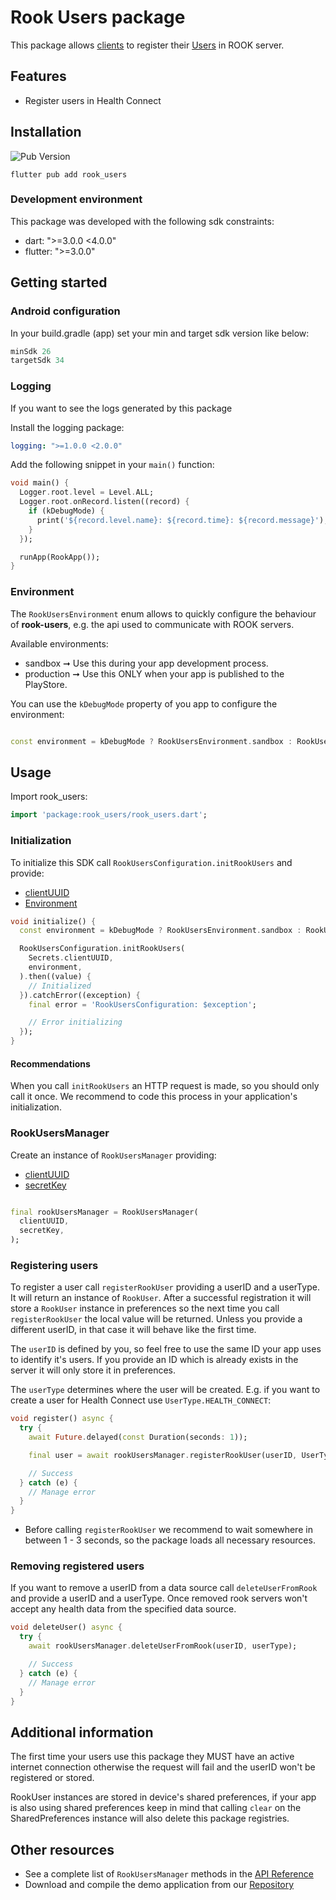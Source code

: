 # Rook Users package

This package allows [clients](https://docs.tryrook.io/docs/Definitions/#client) to register
their [Users](https://docs.tryrook.io/docs/Definitions/#User) in ROOK server.

## Features

* Register users in Health Connect

## Installation

![Pub Version](https://img.shields.io/pub/v/rook_users?style=for-the-badge&logo=flutter&label=pubdev&color=7200F7)

```text
flutter pub add rook_users
```

### Development environment

This package was developed with the following sdk constraints:

* dart: ">=3.0.0 <4.0.0"
* flutter: ">=3.0.0"

## Getting started

### Android configuration

In your build.gradle (app) set your min and target sdk version like below:

```groovy
minSdk 26
targetSdk 34
```

### Logging

If you want to see the logs generated by this package

Install the logging package:

```yaml
logging: ">=1.0.0 <2.0.0"
```

Add the following snippet in your `main()` function:

```dart
void main() {
  Logger.root.level = Level.ALL;
  Logger.root.onRecord.listen((record) {
    if (kDebugMode) {
      print('${record.level.name}: ${record.time}: ${record.message}');
    }
  });

  runApp(RookApp());
}
```

### Environment

The `RookUsersEnvironment` enum allows to quickly configure the behaviour of **rook-users**, e.g. the
api used to communicate with ROOK servers.

Available environments:

* sandbox ➞ Use this during your app development process.
* production ➞ Use this ONLY when your app is published to the PlayStore.

You can use the `kDebugMode` property of you app to configure the environment:

```dart

const environment = kDebugMode ? RookUsersEnvironment.sandbox : RookUsersEnvironment.production;
```

## Usage

Import rook_users:

```dart
import 'package:rook_users/rook_users.dart';
```

### Initialization

To initialize this SDK call `RookUsersConfiguration.initRookUsers` and provide:

* [clientUUID](https://docs.tryrook.io/docs/Definitions/#client_uuid)
* [Environment](#environment)

```dart
void initialize() {
  const environment = kDebugMode ? RookUsersEnvironment.sandbox : RookUsersEnvironment.production;

  RookUsersConfiguration.initRookUsers(
    Secrets.clientUUID,
    environment,
  ).then((value) {
    // Initialized
  }).catchError((exception) {
    final error = 'RookUsersConfiguration: $exception';

    // Error initializing
  });
}
```

#### Recommendations

When you call `initRookUsers` an HTTP request is made, so you should only call it once. We recommend to code this
process in your application's initialization.

### RookUsersManager

Create an instance of `RookUsersManager` providing:

* [clientUUID](https://docs.tryrook.io/docs/Definitions/#client_uuid)
* [secretKey](https://docs.tryrook.io/docs/Definitions/#secret_key)

```dart

final rookUsersManager = RookUsersManager(
  clientUUID,
  secretKey,
);
```

### Registering users

To register a user call `registerRookUser` providing a userID and a userType. It
will return an instance of `RookUser`. After a successful registration it will store a `RookUser`
instance in preferences so the next time you call `registerRookUser` the local value will be
returned. Unless you provide a different userID, in that case it will behave like the first time.

The `userID` is defined by you, so feel free to use the same ID your app uses to identify it's
users. If you provide an ID which is already exists in the server it will only store it in
preferences.

The `userType` determines where the user will be created. E.g. if you want to create a user for
Health Connect use `UserType.HEALTH_CONNECT`:

```dart
void register() async {
  try {
    await Future.delayed(const Duration(seconds: 1));

    final user = await rookUsersManager.registerRookUser(userID, UserType.healthConnect);

    // Success
  } catch (e) {
    // Manage error
  }
}
```

* Before calling `registerRookUser` we recommend to wait somewhere in between 1 - 3 seconds, so the
  package loads all necessary resources.

### Removing registered users

If you want to remove a userID from a data source call `deleteUserFromRook` and provide a userID and a
userType. Once removed rook servers won't accept any health data from the specified data source.

```dart
void deleteUser() async {
  try {
    await rookUsersManager.deleteUserFromRook(userID, userType);

    // Success
  } catch (e) {
    // Manage error
  }
}
```

## Additional information

The first time your users use this package they MUST have an active internet connection otherwise
the request will fail and the userID won't be registered or stored.

RookUser instances are stored in device's shared preferences, if your app is also using shared
preferences keep in mind that calling `clear` on the SharedPreferences instance will also delete
this package registries.

## Other resources

* See a complete list of `RookUsersManager` methods in
  the [API Reference](https://pub.dev/documentation/rook_users/latest/rook_users/RookUsersManager-class.html)
* Download and compile the demo application from
  our [Repository](https://github.com/RookeriesDevelopment/rook_demo_app_flutter)